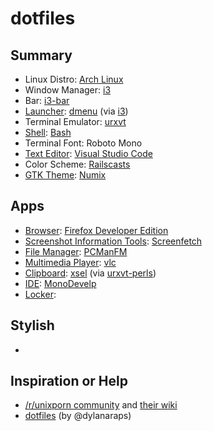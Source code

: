 # dotfiles

## Summary

- Linux Distro: [Arch Linux](https://www.archlinux.org)
- Window Manager: [i3](http://i3wm.org/)
- Bar: [i3-bar](https://wiki.archlinux.org/index.php/I3#i3bar)
- [Launcher](https://wiki.archlinux.org/index.php/List_of_applications/Other#Application_launchers): [dmenu](https://wiki.archlinux.org/index.php/dmenu) (via [i3](https://wiki.archlinux.org/index.php/I3#Application_launcher))
- Terminal Emulator: [urxvt](https://wiki.archlinux.org/index.php/Rxvt-unicode)
- [Shell](https://wiki.archlinux.org/index.php/Command-line_shell): [Bash](https://wiki.archlinux.org/index.php/Bash)
- Terminal Font: Roboto Mono
- [Text Editor](https://wiki.archlinux.org/index.php/Category:Text_editors): [Visual Studio Code](https://code.visualstudio.com/)
- Color Scheme: [Railscasts](http://chriskempson.github.io/base16/#railscasts)
- [GTK Theme](https://wiki.archlinux.org/index.php/GTK%2B): [Numix](https://www.archlinux.org/packages/community/any/numix-themes/)

## Apps

- [Browser](https://wiki.archlinux.org/index.php/Category:Web_browser): [Firefox Developer Edition](https://www.mozilla.org/en-US/firefox/developer/)
- [Screenshot Information Tools](https://wiki.archlinux.org/index.php/Screenshot_Information_Tools): [Screenfetch](https://github.com/KittyKatt/screenFetch)
- [File Manager](https://wiki.archlinux.org/index.php/File_manager_functionality): [PCManFM](https://wiki.archlinux.org/index.php/PCManFM)
- [Multimedia Player](https://wiki.archlinux.org/index.php/Category:Multimedia_players): [vlc](https://wiki.archlinux.org/index.php/VLC_media_player)
- [Clipboard](https://wiki.archlinux.org/index.php/Clipboard): [xsel](http://www.vergenet.net/~conrad/software/xsel/) (via [urxvt-perls](https://www.archlinux.org/packages/community/any/urxvt-perls/))
- [IDE](https://en.wikipedia.org/wiki/Integrated_development_environment): [MonoDevelp](http://www.monodevelop.com)
- [Locker]():

## Stylish

- 

## Inspiration or Help

- [/r/unixporn community](http://reddit.com/r/unixporn) and [their wiki](https://www.reddit.com/r/unixporn/wiki/index)
- [dotfiles](https://github.com/dylanaraps/dotfiles) (by @dylanaraps)
